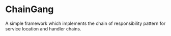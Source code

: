 ChainGang
=========

A simple framework which implements the chain of responsibility pattern for service location and handler chains.